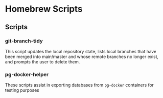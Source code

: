 # Homebrew Scripts

## Scripts

### git-branch-tidy
This script updates the local repository state, lists local branches that have been merged into main/master and whose remote branches no longer exist, and prompts the user to delete them.

### pg-docker-helper
These scripts assist in exporting databases from `pg-docker` containers for testing purposes